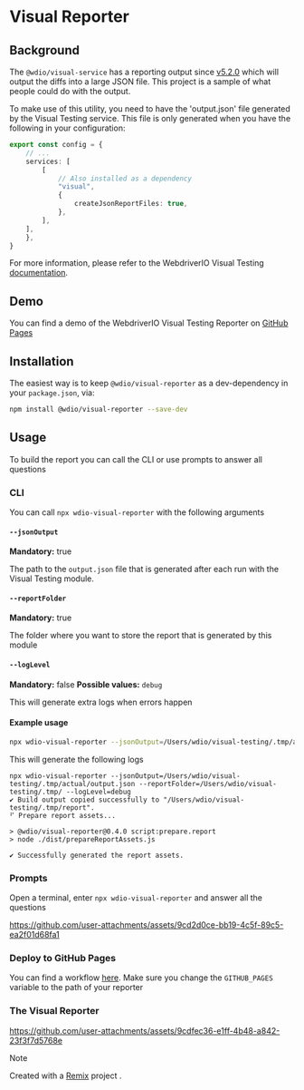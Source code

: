 # Visual Reporter

## Background

The `@wdio/visual-service` has a reporting output since [v5.2.0](https://github.com/webdriverio/visual-testing/releases/tag/%40wdio%2Fvisual-service%405.2.0) which will output the diffs into a large JSON file. This project is a sample of what people could do with the output.

To make use of this utility, you need to have the 'output.json' file generated by the Visual Testing service. This file is only generated when you have the following in your configuration:

```ts
export const config = {
    // ...
    services: [
        [
            // Also installed as a dependency
            "visual",
            {
                createJsonReportFiles: true,
            },
        ],
    ],
    },
}
```

For more information, please refer to the WebdriverIO Visual Testing [documentation](https://webdriver.io/docs/visual-testing).

## Demo

You can find a demo of the WebdriverIO Visual Testing Reporter on [GitHub Pages](https://webdriverio.github.io/visual-testing/)

## Installation

The easiest way is to keep `@wdio/visual-reporter` as a dev-dependency in your `package.json`, via:

```sh
npm install @wdio/visual-reporter --save-dev
```

## Usage

To build the report you can call the CLI or use prompts to answer all questions

### CLI

You can call `npx wdio-visual-reporter` with the following arguments

#### `--jsonOutput`

**Mandatory:** true

The path to the `output.json` file that is generated after each run with the Visual Testing module.

#### `--reportFolder`

**Mandatory:** true

The folder where you want to store the report that is generated by this module

#### `--logLevel`

**Mandatory:** false
**Possible values:** `debug`

This will generate extra logs when errors happen

#### Example usage

```sh
npx wdio-visual-reporter --jsonOutput=/Users/wdio/visual-testing/.tmp/actual/output.json --reportFolder=/Users/wdio/visual-testing/.tmp/ --logLevel=debug
```

This will generate the following logs

```logs
npx wdio-visual-reporter --jsonOutput=/Users/wdio/visual-testing/.tmp/actual/output.json --reportFolder=/Users/wdio/visual-testing/.tmp/ --logLevel=debug
✔ Build output copied successfully to "/Users/wdio/visual-testing/.tmp/report".
⠋ Prepare report assets...

> @wdio/visual-reporter@0.4.0 script:prepare.report
> node ./dist/prepareReportAssets.js

✔ Successfully generated the report assets.
```

### Prompts

Open a terminal, enter `npx wdio-visual-reporter` and answer all the questions

https://github.com/user-attachments/assets/9cd2d0ce-bb19-4c5f-89c5-ea2f01d68fa1

### Deploy to GitHub Pages

You can find a workflow [here](../../.github/workflows/deploy-visual-reporter.yml). Make sure you change the `GITHUB_PAGES` variable to the path of your reporter


### The Visual Reporter

https://github.com/user-attachments/assets/9cdfec36-e1ff-4b48-a842-23f3f7d5768e

> [!NOTE]
> Created with a [Remix](https://remix.run/) project .
